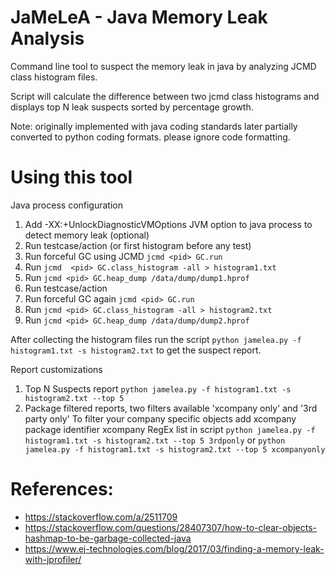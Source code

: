 # JaMeLeA - Java Memory Leak Analysis 

Command line tool to suspect the memory leak in java by analyzing JCMD class histogram files.

Script will calculate the difference between two jcmd class histograms and displays top N leak suspects sorted by percentage growth.

Note: originally implemented with java coding standards later partially converted to python coding formats. please ignore code formatting. 
# Using this tool

Java process configuration
1. Add -XX:+UnlockDiagnosticVMOptions JVM option to java process to detect memory leak (optional)
2. Run testcase/action (or first histogram before any test)
3. Run forceful GC using JCMD `jcmd <pid> GC.run` 
4. Run `jcmd  <pid> GC.class_histogram -all > histogram1.txt`
5. Run `jcmd <pid> GC.heap_dump /data/dump/dump1.hprof`
6. Run testcase/action
7. Run forceful GC again `jcmd <pid> GC.run` 
8. Run `jcmd <pid> GC.class_histogram -all > histogram2.txt`
9. Run `jcmd <pid> GC.heap_dump /data/dump/dump2.hprof`

After collecting the histogram files run the script `python jamelea.py -f histogram1.txt -s histogram2.txt` to get the suspect report.

Report customizations
1. Top N Suspects report `python jamelea.py -f histogram1.txt -s histogram2.txt --top 5`
2. Package filtered reports, two filters available 'xcompany only' and '3rd party only' 
    To filter your company specific objects add xcompany package identifier xcompany RegEx list in script
    `python jamelea.py -f histogram1.txt -s histogram2.txt --top 5 3rdponly` or `python jamelea.py -f histogram1.txt -s histogram2.txt --top 5 xcompanyonly`


# References:
- https://stackoverflow.com/a/2511709
- https://stackoverflow.com/questions/28407307/how-to-clear-objects-hashmap-to-be-garbage-collected-java
- https://www.ej-technologies.com/blog/2017/03/finding-a-memory-leak-with-jprofiler/
